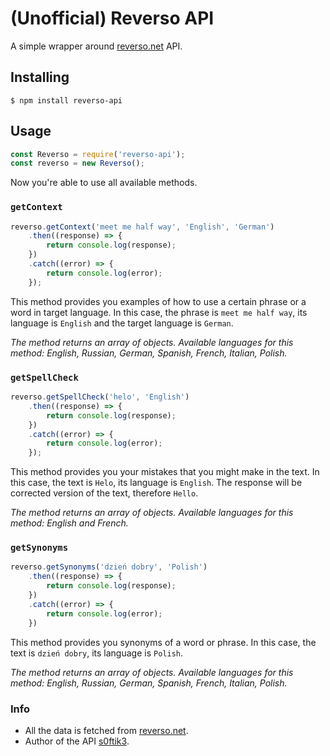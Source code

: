 # (Unofficial) Reverso API
A simple wrapper around [reverso.net](https://reverso.net) API.

## Installing
```
$ npm install reverso-api
```

## Usage
```javascript
const Reverso = require('reverso-api');
const reverso = new Reverso();
```
Now you're able to use all available methods.

### `getContext`
```javascript
reverso.getContext('meet me half way', 'English', 'German')
    .then((response) => {
        return console.log(response);
    })
    .catch((error) => {
        return console.log(error);
    });
```
This method provides you examples of how to use a certain phrase or a word in target language.
In this case, the phrase is `meet me half way`, its language is `English` and the target language is `German`.

_The method returns an array of objects._
_Available languages for this method: English, Russian, German, Spanish, French, Italian, Polish._

### `getSpellCheck`
```javascript
reverso.getSpellCheck('helo', 'English')
    .then((response) => {
        return console.log(response);
    })
    .catch((error) => {
        return console.log(error);
    });
```
This method provides you your mistakes that you might make in the text.
In this case, the text is `Helo`, its language is `English`. The response will be corrected version of the text, therefore `Hello`.

_The method returns an array of objects._
_Available languages for this method: English and French._

### `getSynonyms`
```javascript
reverso.getSynonyms('dzień dobry', 'Polish')
    .then((response) => {
        return console.log(response);
    })
    .catch((error) => {
        return console.log(error);
    })
```
This method provides you synonyms of a word or phrase.
In this case, the text is `dzień dobry`, its language is `Polish`.

_The method returns an array of objects._
_Available languages for this method: English, Russian, German, Spanish, French, Italian, Polish._

### Info
* All the data is fetched from [reverso.net](https://reverso.net).
* Author of the API [s0ftik3](https://github.com/s0ftik3).